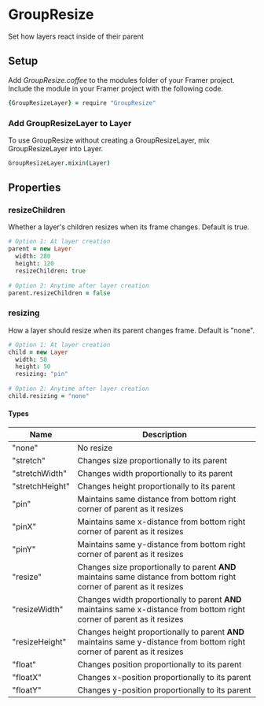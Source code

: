 # GroupResize
Set how layers react inside of their parent

## Setup
Add *GroupResize.coffee* to the modules folder of your Framer project. Include the module in your Framer project with the following code.

```coffeescript
{GroupResizeLayer} = require "GroupResize"
```

### Add GroupResizeLayer to Layer
To use GroupResize without creating a GroupResizeLayer, mix GroupResizeLayer into Layer.

```coffeescript
GroupResizeLayer.mixin(Layer)
```

## Properties
### resizeChildren
Whether a layer's children resizes when its frame changes. Default is true.

```coffeescript
# Option 1: At layer creation
parent = new Layer 
  width: 280
  height: 120
  resizeChildren: true
  
# Option 2: Anytime after layer creation
parent.resizeChildren = false
```

### resizing
How a layer should resize when its parent changes frame. Default is "none".

```coffeescript
# Option 1: At layer creation
child = new Layer 
  width: 50
  height: 50
  resizing: "pin"
  
# Option 2: Anytime after layer creation
child.resizing = "none"
```

#### Types
Name | Description 
--- | ---
"none" | No resize
"stretch" | Changes size proportionally to its parent 
"stretchWidth" | Changes width proportionally to its parent
"stretchHeight" | Changes height proportionally to its parent
"pin" | Maintains same distance from bottom right corner of parent as it resizes
"pinX" | Maintains same x-distance from bottom right corner of parent as it resizes
"pinY" | Maintains same y-distance from bottom right corner of parent as it resizes
"resize" | Changes size proportionally to parent **AND** maintains same distance from bottom right corner of parent as it resizes
"resizeWidth" | Changes width proportionally to parent **AND** maintains same x-distance from bottom right corner of parent as it resizes
"resizeHeight" | Changes height proportionally to parent **AND** maintains same y-distance from bottom right corner of parent as it resizes
"float" | Changes position proportionally to its parent
"floatX" | Changes x-position proportionally to its parent
"floatY" | Changes y-position proportionally to its parent



